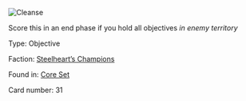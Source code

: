 
![Cleanse](https://warhammerunderworlds.com/wp-content/uploads/sites/6/2017/12/031_ENG-Cleanse.png)

Score this in an end phase if you hold all objectives <i>in enemy territory</i>

Type: Objective

Faction: [Steelheart’s Champions](/factions/steelhearts-champions.md)

Found in: [Core Set](/locations/core-set.md)

Card number: 31
